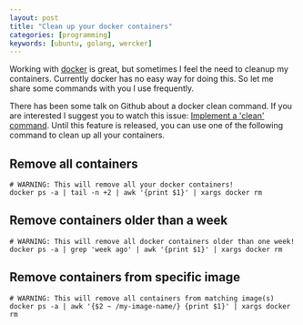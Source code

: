 ```yaml
---
layout: post
title: "Clean up your docker containers"
categories: [programming]
keywords: [ubuntu, golang, wercker]
---
```


Working with [docker](http://docker.io) is great, but sometimes I feel the need to cleanup my containers. Currently docker has no easy way for doing this. So let me share some commands with you I use frequently.

There has been some talk on Github about a docker clean command. If you are interested I suggest you to watch this issue: [Implement a 'clean' command](https://github.com/dotcloud/docker/issues/928). Until this feature is released, you can use one of the following command to clean up all your containers.

## Remove all containers

    # WARNING: This will remove all your docker containers!
    docker ps -a | tail -n +2 | awk '{print $1}' | xargs docker rm

## Remove containers older than a week

    # WARNING: This will remove all docker containers older than one week!
    docker ps -a | grep 'week ago' | awk '{print $1}' | xargs docker rm

## Remove containers from specific image

    # WARNING: This will remove all containers from matching image(s)
    docker ps -a | awk '{$2 ~ /my-image-name/} {print $1}' | xargs docker rm
